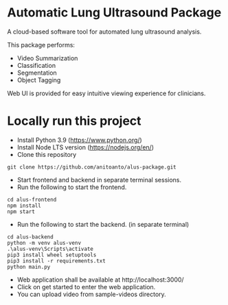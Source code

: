 # Automatic Lung Ultrasound Package

A cloud-based software tool for automated lung ultrasound analysis.

This package performs:

- Video Summarization
- Classification
- Segmentation
- Object Tagging

Web UI is provided for easy intuitive viewing experience for clinicians.

# Locally run this project

- Install Python 3.9 (https://www.python.org/)
- Install Node LTS version (https://nodejs.org/en/)
- Clone this repository

```
git clone https://github.com/anitoanto/alus-package.git
```

- Start frontend and backend in separate terminal sessions.
- Run the following to start the frontend.

```
cd alus-frontend
npm install
npm start
```

- Run the following to start the backend.
  (in separate terminal)

```
cd alus-backend
python -m venv alus-venv
.\alus-venv\Scripts\activate
pip3 install wheel setuptools
pip3 install -r requirements.txt
python main.py
```

- Web application shall be available at http://localhost:3000/
- Click on get started to enter the web application.
- You can upload video from sample-videos directory.